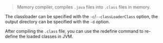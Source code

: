 
> Memory compiler, compiles `.java` files into `.class` files in memory.

The classloader can be specified with the `-c`/`--classLoaderClass` option, the output directory can be specified with the `-d` option.

After compiling the `.class` file, you can use the redefine command to re-define the loaded classes in JVM.
